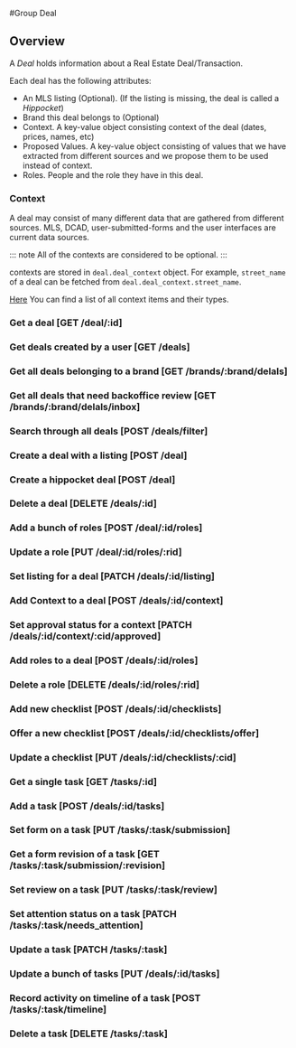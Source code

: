#Group Deal

## Overview

A _Deal_ holds information about a Real Estate Deal/Transaction.

Each deal has the following attributes:

* An MLS listing (Optional). (If the listing is missing, the deal is called a _Hippocket_)
* Brand this deal belongs to (Optional)
* Context. A key-value object consisting context of the deal (dates, prices, names, etc)
* Proposed Values. A key-value object consisting of values that we have extracted from
  different sources and we propose them to be used instead of context.
* Roles. People and the role they have in this deal.

### Context

A deal may consist of many different data that are gathered from different sources.
MLS, DCAD, user-submitted-forms and the user interfaces are current data sources.

::: note
All of the contexts are considered to be optional.
:::

contexts are stored in `deal.deal_context` object.
For example, `street_name` of a deal can be fetched from `deal.deal_context.street_name`.

[Here](https://gitlab.com/rechat/server/blob/testing/lib/models/Deal/context.js) You can find a list of all
context items and their types.

### Get a deal [GET /deal/:id]
<!-- include(tests/deal/get.md) -->

### Get deals created by a user [GET /deals]
<!-- include(tests/deal/getAll.md) -->

### Get all deals belonging to a brand [GET /brands/:brand/delals]
<!-- include(tests/deal/getBrandDeals.md) -->

### Get all deals that need backoffice review [GET /brands/:brand/delals/inbox]
<!-- include(tests/deal/getBrandInbox.md) -->

### Search through all deals [POST /deals/filter]
<!-- include(tests/deal/filter.md) -->

### Create a deal with a listing [POST /deal]
<!-- include(tests/deal/create.md) -->

### Create a hippocket deal [POST /deal]
<!-- include(tests/deal/createHippocket.md) -->

### Delete a deal [DELETE /deals/:id]
<!-- include(tests/deal/remove.md) -->

### Add a bunch of roles [POST /deal/:id/roles]
<!-- include(tests/deal/addRole.md) -->

### Update a role [PUT /deal/:id/roles/:rid]
<!-- include(tests/deal/updateRole.md) -->

### Set listing for a deal [PATCH /deals/:id/listing]
<!-- include(tests/deal/patchListing.md) -->

### Add Context to a deal [POST /deals/:id/context]
<!-- include(tests/deal/addContext.md) -->

### Set approval status for a context [PATCH /deals/:id/context/:cid/approved]
<!-- include(tests/deal/approveContext.md) -->

### Add roles to a deal [POST /deals/:id/roles]
<!-- include(tests/deal/addRole.md) -->

### Delete a role [DELETE /deals/:id/roles/:rid]
<!-- include(tests/deal/removeRole.md) -->

### Add new checklist [POST /deals/:id/checklists]
<!-- include(tests/deal/addChecklist.md) -->

### Offer a new checklist [POST /deals/:id/checklists/offer]
<!-- include(tests/deal/offerChecklist.md) -->

### Update a checklist [PUT /deals/:id/checklists/:cid]
<!-- include(tests/deal/updateChecklist.md) -->

### Get a single task [GET /tasks/:id]
<!-- include(tests/deal/getTask.md) -->

### Add a task [POST /deals/:id/tasks]
<!-- include(tests/deal/addTask.md) -->

### Set form on a task [PUT /tasks/:task/submission]
<!-- include(tests/deal/setSubmission.md) -->

### Get a form revision of a task [GET /tasks/:task/submission/:revision]
<!-- include(tests/deal/getRevision.md) -->

### Set review on a task [PUT /tasks/:task/review]
<!-- include(tests/deal/setReview.md) -->

### Set attention status on a task [PATCH /tasks/:task/needs_attention]
<!-- include(tests/deal/patchAttention.md) -->

### Update a task [PATCH /tasks/:task]
<!-- include(tests/deal/updateTask.md) -->

### Update a bunch of tasks [PUT /deals/:id/tasks]
<!-- include(tests/deal/updateTasks.md) -->

### Record activity on timeline of a task [POST /tasks/:task/timeline]
<!-- include(tests/deal/addActivity.md) -->

### Delete a task [DELETE /tasks/:task]
<!-- include(tests/deal/removeTask.md) -->